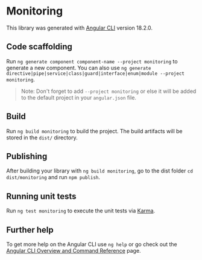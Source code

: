 # Monitoring

This library was generated with [Angular CLI](https://github.com/angular/angular-cli) version 18.2.0.

## Code scaffolding

Run `ng generate component component-name --project monitoring` to generate a new component. You can also use `ng generate directive|pipe|service|class|guard|interface|enum|module --project monitoring`.
> Note: Don't forget to add `--project monitoring` or else it will be added to the default project in your `angular.json` file. 

## Build

Run `ng build monitoring` to build the project. The build artifacts will be stored in the `dist/` directory.

## Publishing

After building your library with `ng build monitoring`, go to the dist folder `cd dist/monitoring` and run `npm publish`.

## Running unit tests

Run `ng test monitoring` to execute the unit tests via [Karma](https://karma-runner.github.io).

## Further help

To get more help on the Angular CLI use `ng help` or go check out the [Angular CLI Overview and Command Reference](https://angular.dev/tools/cli) page.
